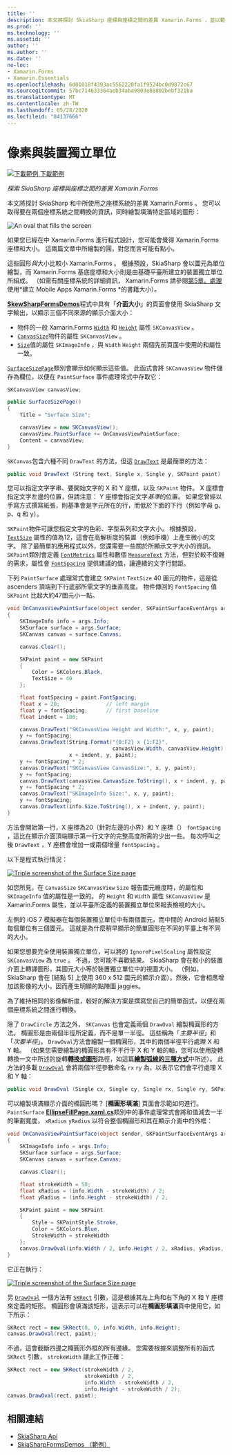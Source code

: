 ```yaml
---
title: ''
description: 本文將探討 SkiaSharp 座標與座標之間的差異 Xamarin.Forms ，並以範例程式碼示範這點。
ms.prod: ''
ms.technology: ''
ms.assetid: ''
author: ''
ms.author: ''
ms.date: ''
no-loc:
- Xamarin.Forms
- Xamarin.Essentials
ms.openlocfilehash: 6d01018f4393ac5562220fa1f9524bc0d9872c67
ms.sourcegitcommit: 57bc714633364aeb34aba9803e88802bebf321ba
ms.translationtype: MT
ms.contentlocale: zh-TW
ms.lasthandoff: 05/28/2020
ms.locfileid: "84137666"
---
```

# <a name="pixels-and-device-independent-units"></a>像素與裝置獨立單位

[![下載範例 ](~/media/shared/download.png) 下載範例](https://docs.microsoft.com/samples/xamarin/xamarin-forms-samples/skiasharpforms-demos)

_探索 SkiaSharp 座標與座標之間的差異 Xamarin.Forms_

本文將探討 SkiaSharp 和中所使用之座標系統的差異 Xamarin.Forms 。 您可以取得要在兩個座標系統之間轉換的資訊，同時繪製填滿特定區域的圖形：

![](pixels-images/screenfillexample.png "An oval that fills the screen")

如果您已經在中 Xamarin.Forms 進行程式設計，您可能會覺得 Xamarin.Forms 座標和大小。 這兩篇文章中所繪製的圓，對您而言可能有點小。

這些圓形*與*大小比較小 Xamarin.Forms 。 根據預設，SkiaSharp 會以圖元為單位繪製，而 Xamarin.Forms 基底座標和大小則是由基礎平臺所建立的裝置獨立單位所組成。 （如需有關座標系統的詳細資訊， Xamarin.Forms 請參閱[第5章。處理](~/xamarin-forms/creating-mobile-apps-xamarin-forms/summaries/chapter05.md)使用*建立 Mobile Apps Xamarin.Forms *的書籍大小）。

[**SkewSharpFormsDemos**](https://docs.microsoft.com/samples/xamarin/xamarin-forms-samples/skiasharpforms-demos)程式中具有「**介面大小**」的頁面會使用 SkiaSharp 文字輸出，以顯示三個不同來源的顯示介面大小：

- 物件的一般 Xamarin.Forms [`Width`](xref:Xamarin.Forms.VisualElement.Width) 和 [`Height`](xref:Xamarin.Forms.VisualElement.Height) 屬性 `SKCanvasView` 。
- [`CanvasSize`](xref:SkiaSharp.Views.Forms.SKCanvasView.CanvasSize)物件的屬性 `SKCanvasView` 。
- [`Size`](xref:SkiaSharp.SKImageInfo.Size)值的屬性 `SKImageInfo` ，與 `Width` `Height` 兩個先前頁面中使用的和屬性一致。

[`SurfaceSizePage`](https://github.com/xamarin/xamarin-forms-samples/blob/master/SkiaSharpForms/Demos/Demos/SkiaSharpFormsDemos/Basics/SurfaceSizePage.cs)類別會顯示如何顯示這些值。 此函式會將 `SKCanvasView` 物件儲存為欄位，以便在 `PaintSurface` 事件處理常式中存取它：

```csharp
SKCanvasView canvasView;

public SurfaceSizePage()
{
    Title = "Surface Size";

    canvasView = new SKCanvasView();
    canvasView.PaintSurface += OnCanvasViewPaintSurface;
    Content = canvasView;
}
```

`SKCanvas`包含六種不同 `DrawText` 的方法，但這 [`DrawText`](xref:SkiaSharp.SKCanvas.DrawText(System.String,System.Single,System.Single,SkiaSharp.SKPaint)) 是最簡單的方法：

```csharp
public void DrawText (String text, Single x, Single y, SKPaint paint)
```

您可以指定文字字串、要開始文字的 X 和 Y 座標，以及 `SKPaint` 物件。 X 座標會指定文字左邊的位置，但請注意： Y 座標會指定文字*基準*的位置。 如果您曾經以手寫方式撰寫紙張，則基準會是字元所在的行，而低於下面的下行（例如字母 g、p、q 和 y）。

`SKPaint`物件可讓您指定文字的色彩、字型系列和文字大小。 根據預設， [`TextSize`](xref:SkiaSharp.SKPaint.TextSize) 屬性的值為12，這會在高解析度的裝置（例如手機）上產生微小的文字。 除了最簡單的應用程式以外，您還需要一些關於所顯示文字大小的資訊。 `SKPaint`類別會定義 [`FontMetrics`](xref:SkiaSharp.SKPaint.FontMetrics) 屬性和數個 [`MeasureText`](xref:SkiaSharp.SKPaint.MeasureText(System.String)) 方法，但對於較不復雜的需求，屬性會 [`FontSpacing`](xref:SkiaSharp.SKPaint.FontSpacing) 提供建議的值，讓連續的文字行間距。

下列 `PaintSurface` 處理常式會建立 `SKPaint` `TextSize` 40 圖元的物件，這是從 ascenders 頂端到下行底部所需文字的垂直高度。 物件傳回的 `FontSpacing` 值 `SKPaint` 比起大約47圖元小一點。

```csharp
void OnCanvasViewPaintSurface(object sender, SKPaintSurfaceEventArgs args)
{
    SKImageInfo info = args.Info;
    SKSurface surface = args.Surface;
    SKCanvas canvas = surface.Canvas;

    canvas.Clear();

    SKPaint paint = new SKPaint
    {
        Color = SKColors.Black,
        TextSize = 40
    };

    float fontSpacing = paint.FontSpacing;
    float x = 20;               // left margin
    float y = fontSpacing;      // first baseline
    float indent = 100;

    canvas.DrawText("SKCanvasView Height and Width:", x, y, paint);
    y += fontSpacing;
    canvas.DrawText(String.Format("{0:F2} x {1:F2}",
                                  canvasView.Width, canvasView.Height),
                    x + indent, y, paint);
    y += fontSpacing * 2;
    canvas.DrawText("SKCanvasView CanvasSize:", x, y, paint);
    y += fontSpacing;
    canvas.DrawText(canvasView.CanvasSize.ToString(), x + indent, y, paint);
    y += fontSpacing * 2;
    canvas.DrawText("SKImageInfo Size:", x, y, paint);
    y += fontSpacing;
    canvas.DrawText(info.Size.ToString(), x + indent, y, paint);
}
```

方法會開始第一行，X 座標為20（針對左邊的小界）和 Y 座標（） `fontSpacing` ，這比在顯示介面頂端顯示第一行文字的完整高度所需的少出一些。 每次呼叫之後 `DrawText` ，Y 座標會增加一或兩個增量 `fontSpacing` 。

以下是程式執行情況：

[![](pixels-images/surfacesize-small.png "Triple screenshot of the Surface Size  page")](pixels-images/surfacesize-large.png#lightbox "Triple screenshot of the Surface Size  page")

如您所見，在 `CanvasSize` `SKCanvasView` `Size` 報告圖元維度時，的屬性和 `SKImageInfo` 值的屬性是一致的。 的 `Height` 和 `Width` 屬性 `SKCanvasView` 是 Xamarin.Forms 屬性，並以平臺所定義的裝置獨立單位來報表檢視的大小。

左側的 iOS 7 模擬器在每個裝置獨立單位中有兩個圖元，而中間的 Android 結點5每個單位有三個圖元。 這就是為什麼稍早顯示的簡單圓形在不同的平臺上有不同的大小。

如果您想要完全使用裝置獨立單位，可以將的 `IgnorePixelScaling` 屬性設定 `SKCanvasView` 為 `true` 。 不過，您可能不喜歡結果。 SkiaSharp 會在較小的裝置介面上轉譯圖形，其圖元大小等於裝置獨立單位中的視圖大小。 （例如，SkiaSharp 會在 [結點 5] 上使用 360 x 512 圖元的顯示介面）。然後，它會相應增加該影像的大小，因而產生明顯的點陣圖 jaggies。

為了維持相同的影像解析度，較好的解決方案是撰寫您自己的簡單函式，以便在兩個座標系統之間進行轉換。

除了 `DrawCircle` 方法之外， `SKCanvas` 也會定義兩個 `DrawOval` 繪製橢圓形的方法。 橢圓形是由兩個半徑所定義，而不是單一半徑。 這些稱為「*主要半徑*」和「*次要半徑*」。 `DrawOval`方法會繪製一個橢圓形，其中的兩個半徑平行處理 X 和 Y 軸。 （如果您需要繪製的橢圓形具有不平行于 X 和 Y 軸的軸，您可以使用旋轉轉換一文中所述的旋轉[**轉換或圖形**](../transforms/rotate.md)路徑，如這篇[**繪製弧線的三種方式**](../curves/arcs.md)中所述）。 此方法的多載 [`DrawOval`](xref:SkiaSharp.SKCanvas.DrawOval(System.Single,System.Single,System.Single,System.Single,SkiaSharp.SKPaint)) 會將兩個半徑參數命名 `rx` `ry` 為，以表示它們會平行處理 X 和 Y 軸：

```csharp
public void DrawOval (Single cx, Single cy, Single rx, Single ry, SKPaint paint)
```

可以繪製填滿顯示介面的橢圓形嗎？ [**橢圓形填滿**] 頁面會示範如何進行。 `PaintSurface` [**EllipseFillPage.xaml.cs**](https://github.com/xamarin/xamarin-forms-samples/blob/master/SkiaSharpForms/Demos/Demos/SkiaSharpFormsDemos/Basics/EllipseFillPage.xaml.cs)類別中的事件處理常式會將和值減去一半的筆劃寬度， `xRadius` `yRadius` 以符合整個橢圓形和其在顯示介面中的外框：

```csharp
void OnCanvasViewPaintSurface(object sender, SKPaintSurfaceEventArgs args)
{
    SKImageInfo info = args.Info;
    SKSurface surface = args.Surface;
    SKCanvas canvas = surface.Canvas;

    canvas.Clear();

    float strokeWidth = 50;
    float xRadius = (info.Width - strokeWidth) / 2;
    float yRadius = (info.Height - strokeWidth) / 2;

    SKPaint paint = new SKPaint
    {
        Style = SKPaintStyle.Stroke,
        Color = SKColors.Blue,
        StrokeWidth = strokeWidth
    };
    canvas.DrawOval(info.Width / 2, info.Height / 2, xRadius, yRadius, paint);
}
```

它正在執行：

[![](pixels-images/ellipsefill-small.png "Triple screenshot of the Surface Size  page")](pixels-images/ellipsefill-large.png#lightbox "Triple screenshot of the Surface Size  page")

另 [`DrawOval`](xref:SkiaSharp.SKCanvas.DrawOval(SkiaSharp.SKRect,SkiaSharp.SKPaint)) 一個方法有 [`SKRect`](xref:SkiaSharp.SKRect) 引數，這是根據其左上角和右下角的 X 和 Y 座標來定義的矩形。 橢圓形會填滿該矩形，這表示可以在**橢圓形填滿**頁中使用它，如下所示：

```csharp
SKRect rect = new SKRect(0, 0, info.Width, info.Height);
canvas.DrawOval(rect, paint);
```

不過，這會截斷四邊之橢圓形外框的所有邊緣。 您需要根據來調整所有的函式 `SKRect` 引數， `strokeWidth` 讓此工作正確：

```csharp
SKRect rect = new SKRect(strokeWidth / 2,
                         strokeWidth / 2,
                         info.Width - strokeWidth / 2,
                         info.Height - strokeWidth / 2);
canvas.DrawOval(rect, paint);
```

## <a name="related-links"></a>相關連結

- [SkiaSharp Api](https://docs.microsoft.com/dotnet/api/skiasharp)
- [SkiaSharpFormsDemos （範例）](https://docs.microsoft.com/samples/xamarin/xamarin-forms-samples/skiasharpforms-demos)

